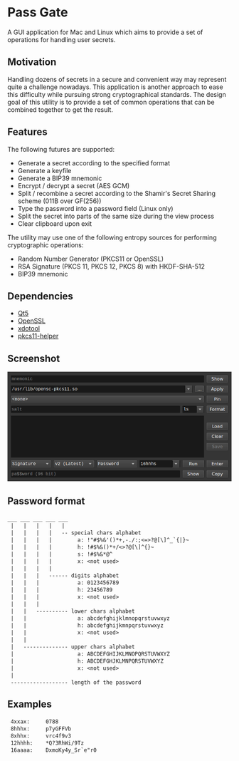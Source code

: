 # Pass Gate

A GUI application for Mac and Linux which aims to provide a set of operations for handling user secrets.

## Motivation

Handling dozens of secrets in a secure and convenient way may represent quite a challenge nowadays.
This application is another approach to ease this difficulty while pursuing strong cryptographical standards.
The design goal of this utility is to provide a set of common operations that can be combined together to get the result.

## Features

The following futures are supported:

* Generate a secret according to the specified format
* Generate a keyfile
* Generate a BIP39 mnemonic
* Encrypt / decrypt a secret (AES GCM)
* Split / recombine a secret according to the Shamir's Secret Sharing scheme (011B over GF(256))
* Type the password into a password field (Linux only)
* Split the secret into parts of the same size during the view process
* Clear clipboard upon exit

The utility may use one of the following entropy sources for performing cryptographic operations:

* Random Number Generator (PKCS11 or OpenSSL)
* RSA Signature (PKCS 11, PKCS 12, PKCS 8) with HKDF-SHA-512
* BIP39 mnemonic

## Dependencies

* [Qt5](https://www.qt.io)
* [OpenSSL](https://www.openssl.org/)
* [xdotool](https://github.com/jordansissel/xdotool)
* [pkcs11-helper](https://github.com/OpenSC/pkcs11-helper)

## Screenshot

![PassGate Screenshot](/PassGateScreenshot.png?raw=true "PassGate Screenshot")

## Password format

```
___ ___ ___ ___ ___
 |   |   |   |   |
 |   |   |   |   -- special chars alphabet
 |   |   |   |        a: !"#$%&'()*+,-./:;<=>?@[\]^_`{|}~
 |   |   |   |        h: !#$%&()*+/<>?@[\]^{}~
 |   |   |   |        s: !#$%&*@^
 |   |   |   |        x: <not used>
 |   |   |   |
 |   |   |   ------ digits alphabet
 |   |   |            a: 0123456789
 |   |   |            h: 23456789
 |   |   |            x: <not used>
 |   |   |
 |   |   ---------- lower chars alphabet
 |   |                a: abcdefghijklmnopqrstuvwxyz
 |   |                h: abcdefghijkmnpqrstuvwxyz
 |   |                x: <not used>
 |   |
 |   -------------- upper chars alphabet
 |                    a: ABCDEFGHIJKLMNOPQRSTUVWXYZ
 |                    h: ABCDEFGHJKLMNPQRSTUVWXYZ
 |                    x: <not used>
 |
 ------------------ length of the password
```

## Examples
```
 4xxax:     0788
 8hhhx:     p7yGFFVb
 8xhhx:     vrc4f9v3
 12hhhh:    *Q?3RhWi/9Tz
 16aaaa:    DxmoKy4y_Sr`e"r0
```

